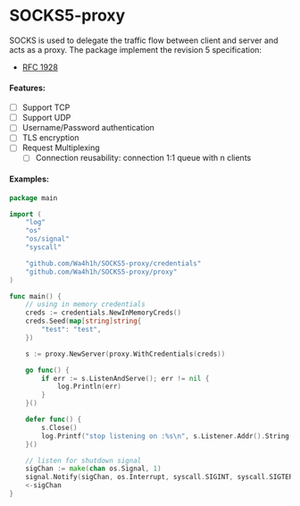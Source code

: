 # SOCKS5-proxy
SOCKS is used to delegate the traffic flow between client and server and acts as a proxy.
The package implement the revision 5 specification:
* [RFC 1928](https://datatracker.ietf.org/doc/html/rfc1928)

#### Features:
- [ ] Support TCP
- [ ] Support UDP
- [ ] Username/Password authentication
- [ ] TLS encryption
- [ ] Request Multiplexing
  - [ ] Connection reusability: connection 1:1 queue with n clients

#### Examples:
```go
package main

import (
	"log"
	"os"
	"os/signal"
	"syscall"

	"github.com/Wa4h1h/SOCKS5-proxy/credentials"
	"github.com/Wa4h1h/SOCKS5-proxy/proxy"
)

func main() {
	// using in memory credentials
	creds := credentials.NewInMemoryCreds()
	creds.Seed(map[string]string{
		"test": "test",
	})

	s := proxy.NewServer(proxy.WithCredentials(creds))

	go func() {
		if err := s.ListenAndServe(); err != nil {
			log.Println(err)
		}
	}()

	defer func() {
		s.Close()
		log.Printf("stop listening on :%s\n", s.Listener.Addr().String())
	}()

	// listen for shutdown signal
	sigChan := make(chan os.Signal, 1)
	signal.Notify(sigChan, os.Interrupt, syscall.SIGINT, syscall.SIGTERM)
	<-sigChan
}

```